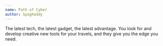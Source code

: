 ```yaml
---
name: Path of Cyber
author: Spagheddy
---
```

The latest tech, the latest gadget, the latest advantage. You look for and develop creative new tools for your travels,
and they give you the edge you need.
